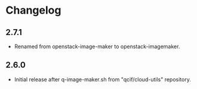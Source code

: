 # Changelog

## 2.7.1

- Renamed from openstack-image-maker to openstack-imagemaker.

## 2.6.0

- Initial release after q-image-maker.sh from "qcif/cloud-utils" repository.

